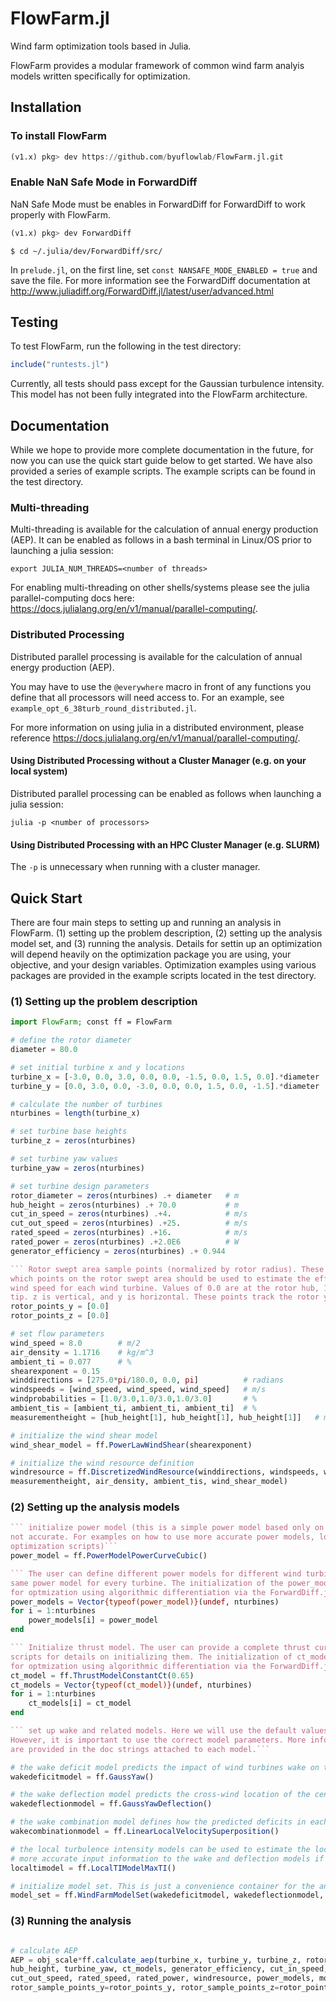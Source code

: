 # FlowFarm.jl
Wind farm optimization tools based in Julia. 

FlowFarm provides a modular framework of common wind farm analyis models written specifically for optimization.

## Installation

### To install FlowFarm

```julia
(v1.x) pkg> dev https://github.com/byuflowlab/FlowFarm.jl.git
```

### Enable NaN Safe Mode in ForwardDiff
NaN Safe Mode must be enables in ForwardDiff for ForwardDiff to work properly with FlowFarm.

```julia
(v1.x) pkg> dev ForwardDiff
```
```
$ cd ~/.julia/dev/ForwardDiff/src/
```
In `prelude.jl`, on the first line, set `const NANSAFE_MODE_ENABLED = true` and save the file. For more information see the ForwardDiff documentation at http://www.juliadiff.org/ForwardDiff.jl/latest/user/advanced.html

## Testing

To test FlowFarm, run the following in the test directory:

```julia
include("runtests.jl")
```

Currently, all tests should pass except for the Gaussian turbulence intensity. This model
has not been fully integrated into the FlowFarm architecture.

## Documentation

While we hope to provide more complete documentation in the future, for now you can use the 
quick start guide below to get started. We have also provided a series of example scripts. 
The example scripts can be found in the test directory.

### Multi-threading
Multi-threading is available for the calculation of annual energy production (AEP). It can be
enabled as follows in a bash terminal in Linux/OS prior to launching a julia session:

```
export JULIA_NUM_THREADS=<number of threads>
```
For enabling multi-threading on other shells/systems please see the julia parallel-computing
docs here: https://docs.julialang.org/en/v1/manual/parallel-computing/.

### Distributed Processing
Distributed parallel processing is available for the calculation of annual energy production (AEP). 

You may have to use the `@everywhere` macro in front of any functions you define that
all processors will need access to. For an example, see `example_opt_6_38turb_round_distributed.jl`.

For more information on using julia in a distributed environment, please reference https://docs.julialang.org/en/v1/manual/parallel-computing/.

#### Using Distributed Processing without a Cluster Manager (e.g. on your local system)
Distributed parallel processing can be enabled as follows when launching a julia session:

```
julia -p <number of processors>
```

#### Using Distributed Processing with an HPC Cluster Manager (e.g. SLURM)
The `-p` is unnecessary when running with a cluster manager. 

## Quick Start

There are four main steps to setting up and running an analysis in FlowFarm. 
(1) setting up the problem description, (2) setting up the analysis model set, and 
(3) running the analysis. Details for settin up an optimization will depend heavily on the
optimization package you are using, your objective, and your design variables. Optimization
examples using various packages are provided in the example scripts located in the test directory.

### (1) Setting up the problem description

```julia
import FlowFarm; const ff = FlowFarm

# define the rotor diameter
diameter = 80.0

# set initial turbine x and y locations
turbine_x = [-3.0, 0.0, 3.0, 0.0, 0.0, -1.5, 0.0, 1.5, 0.0].*diameter
turbine_y = [0.0, 3.0, 0.0, -3.0, 0.0, 0.0, 1.5, 0.0, -1.5].*diameter

# calculate the number of turbines
nturbines = length(turbine_x)

# set turbine base heights
turbine_z = zeros(nturbines)

# set turbine yaw values
turbine_yaw = zeros(nturbines)

# set turbine design parameters
rotor_diameter = zeros(nturbines) .+ diameter   # m
hub_height = zeros(nturbines) .+ 70.0           # m
cut_in_speed = zeros(nturbines) .+4.            # m/s
cut_out_speed = zeros(nturbines) .+25.          # m/s
rated_speed = zeros(nturbines) .+16.            # m/s
rated_power = zeros(nturbines) .+2.0E6          # W
generator_efficiency = zeros(nturbines) .+ 0.944

``` Rotor swept area sample points (normalized by rotor radius). These arrays define which
which points on the rotor swept area should be used to estimate the effective inflow
wind speed for each wind turbine. Values of 0.0 are at the rotor hub, 1.0 is at the blade
tip. z is vertical, and y is horizontal. These points track the rotor yaw.```
rotor_points_y = [0.0]
rotor_points_z = [0.0]

# set flow parameters
wind_speed = 8.0        # m/2
air_density = 1.1716    # kg/m^3
ambient_ti = 0.077      # %
shearexponent = 0.15
winddirections = [275.0*pi/180.0, 0.0, pi]          # radians
windspeeds = [wind_speed, wind_speed, wind_speed]   # m/s
windprobabilities = [1.0/3.0,1.0/3.0,1.0/3.0]       # %
ambient_tis = [ambient_ti, ambient_ti, ambient_ti]  # %
measurementheight = [hub_height[1], hub_height[1], hub_height[1]]   # m

# initialize the wind shear model
wind_shear_model = ff.PowerLawWindShear(shearexponent)

# initialize the wind resource definition
windresource = ff.DiscretizedWindResource(winddirections, windspeeds, windprobabilities, 
measurementheight, air_density, ambient_tis, wind_shear_model)

```

### (2) Setting up the analysis models

```julia
``` initialize power model (this is a simple power model based only on turbine design and is 
not accurate. For examples on how to use more accurate power models, look at the example 
optimization scripts)```
power_model = ff.PowerModelPowerCurveCubic()

``` The user can define different power models for different wind turbines, but here we use the
same power model for every turbine. The initialization of the power_models vector is important
for optmization using algorithmic differentiation via the ForwardDiff.jl package.```
power_models = Vector{typeof(power_model)}(undef, nturbines)
for i = 1:nturbines
    power_models[i] = power_model
end

``` Initialize thrust model. The user can provide a complete thrust curve. See the example 
scripts for details on initializing them. The initialization of ct_models vector is important
for optmization using algorithmic differentiation via the ForwardDiff.jl package.```
ct_model = ff.ThrustModelConstantCt(0.65)
ct_models = Vector{typeof(ct_model)}(undef, nturbines)
for i = 1:nturbines
    ct_models[i] = ct_model
end

``` set up wake and related models. Here we will use the default values provided in FlowFarm.
However, it is important to use the correct model parameters. More information and references
are provided in the doc strings attached to each model.```

# the wake deficit model predicts the impact of wind turbines wake on the wind speed
wakedeficitmodel = ff.GaussYaw()

# the wake deflection model predicts the cross-wind location of the center of a wind turbine wake
wakedeflectionmodel = ff.GaussYawDeflection()

# the wake combination model defines how the predicted deficits in each wake should be combined to predict the total deficit at a point
wakecombinationmodel = ff.LinearLocalVelocitySuperposition()

# the local turbulence intensity models can be used to estimate the local turbulence intensity at each wind turbine or point to provide
# more accurate input information to the wake and deflection models if applicable.
localtimodel = ff.LocalTIModelMaxTI()

# initialize model set. This is just a convenience container for the analysis models.
model_set = ff.WindFarmModelSet(wakedeficitmodel, wakedeflectionmodel, wakecombinationmodel, localtimodel)

```
### (3) Running the analysis

```julia

# calculate AEP
AEP = obj_scale*ff.calculate_aep(turbine_x, turbine_y, turbine_z, rotor_diameter,
hub_height, turbine_yaw, ct_models, generator_efficiency, cut_in_speed,
cut_out_speed, rated_speed, rated_power, windresource, power_models, model_set,
rotor_sample_points_y=rotor_points_y, rotor_sample_points_z=rotor_points_z)

```
